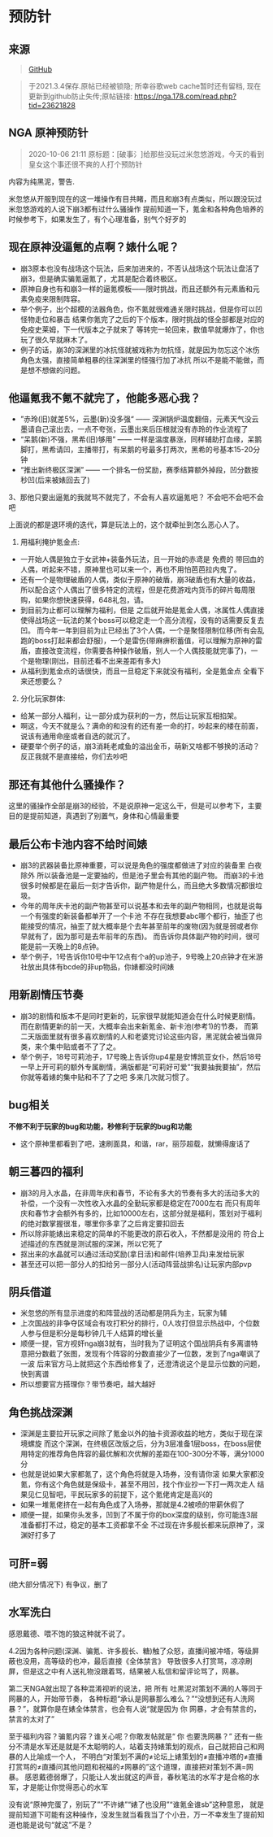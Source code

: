 # 预防针

## 来源
> [GitHub](https://github.com/trojblue/Genshin-Bible/blob/main/vaccine.md)

> 于2021.3.4保存.原帖已经被锁隐; 所幸谷歌web cache暂时还有留档, 现在更新到github防止失传;原帖链接: https://nga.178.com/read.php?tid=23621828

## NGA 原神预防针
> 2020-10-06 21:11 原标题：[破事氵]给那些没玩过米忽悠游戏，今天的看到皇女这个事还很不爽的人打个预防针

内容为纯黑泥，警告.

米忽悠从开服到现在的这一堆操作有目共睹，而且和崩3有点类似，所以跟没玩过米忽悠游戏的人说下崩3都有过什么骚操作 提前知道一下，氪金和各种角色培养的时候参考下，如果发生了，有个心理准备，别气个好歹的

## 现在原神没逼氪的点啊？婊什么呢？
- 崩3原本也没有战场这个玩法，后来加进来的，不否认战场这个玩法让盘活了崩3，但是确实骗氪逼氪了，尤其是配合着终极区。 
- 原神自身也有和崩3一样的逼氪模板——限时挑战，而且还额外有元素盾和元素免疫来限制阵容。
- 举个例子，出个超模的法器角色，你不氪就很难通关限时挑战，但是你可以凹怪物走位和暴击 结果你氪完了之后的下个版本，限时挑战的怪全部都是对应的免疫史莱姆，下一代版本之子就来了 等转完一轮回来，数值早就爆炸了，你也玩了很久早就麻木了。
- 例子的话，崩3的深渊里的冰抗怪就被戏称为勿抗怪，就是因为勿忘这个冰伤角色太强，直接简单粗暴的往深渊里的怪强行加了冰抗 所以不是能不能做，而是想不想做的问题。 

## 他逼氪我不氪不就完了，他能多恶心我？ 
- ”赤玲(旧)就差5%，云墨(新)没多强“ —— 深渊锅炉温度翻倍，元素天气没云墨请自己滚出去，一点不夸张，云墨出来后压根就没有赤玲的作业流程了 
- “呆鹅(新)不强，黑希(旧)够用” —— 一样是温度暴涨，同样辅助打血缘，呆鹅脚打，黑希请凹，主播带打，有呆鹅的号最多打两次，黑希的号基本15-20分钟 
- “推出新终极区深渊” —— 一个排名一份奖励，赛季结算额外掉段，凹分数按秒凹(后来被婊回去了)  


3、那他只要出逼氪的我就骂不就完了，不会有人喜欢逼氪吧？ 不会吧不会吧不会吧 

上面说的都是退环境的迭代，算是玩法上的，这个就牵扯到怎么恶心人了。 

1. 用福利掩护氪金点: 
- 一开始人偶是独立于女武神+装备外玩法，且一开始的赤鸢是 免费的 带回血的人偶，听起来不错，原神里也可以来一个，再也不用怕芭芭拉内鬼了。 
- 还有一个是物理破盾的人偶，类似于原神的破盾，崩3破盾也有大量的收益，所以配合这个人偶出了很多特定的流程，但是花费游戏内货币的碎片每周限购，如果你想快速获得，648礼包，请。 
- 到目前为止都可以理解为福利，但是 之后就开始是氪金人偶，冰属性人偶直接使得战场这一玩法的某个boss可以稳定走一个高分流程，没有的话需要反复去凹。 而今年一年到目前为止已经出了3个人偶，一个是聚怪限制位移(所有会乱跑的boss打起来都会舒服)，一个是雷伤(带麻痹积蓄值，可以理解为原神的雷盾，直接改变流程，你需要各种操作破盾，别人一个人偶技能就完事了)，一个是物理(刚出，目前还看不出来差距有多大) 
- 从福利到氪金点的话很快，而且一旦稳定下来就没有福利，全是氪金点 全看下来还想要么？ 

2. 分化玩家群体: 
- 给某一部分人福利，让一部分成为获利的一方，然后让玩家互相掐架。 
- 啊这，今天不就是么？满命的和没有的还有差一命的打，吵起来的楼在前面，说该有通用命座或者自选的就沉了。 
- 硬要举个例子的话，崩3消耗老咸鱼的溢出金币，萌新又啥都不够换的活动？反正我就不是直接给，你们去吵吧


## 那还有其他什么骚操作？ 

这里的骚操作全部是崩3的经验，不是说原神一定这么干，但是可以参考下，主要目的是提前知道，真遇到了别置气，身体和心情最重要 

## 最后公布卡池内容不给时间婊 
- 崩3的武器装备比原神重要，可以说是角色的强度都做进了对应的装备里 白夜除外 所以装备池是一定要抽的，但是池子里会有其他的副产物。 而崩3的卡池很多时候都是在最后一刻才告诉你，副产物是什么，而且绝大多数情况都很垃圾。 
- 今年的周年庆卡池的副产物甚至可以说基本和去年的副产物相同，也就是说每一个有强度的新装备都单开了一个卡池 不存在我想要abc哪个都行，抽歪了也能接受的情况，抽歪了就大概率是个去年甚至前年的废物(因为就是弱或者你早就有了，因为那可是去年前年的东西)。 而告诉你具体副产物的时间，很可能是前一天晚上的8点钟。 
- 举个例子，1号告诉你10号中午12点有个a的up池子，9号晚上20点钟才在米游社放出具体有bcde的非up物品，你婊都没时间婊 

## 用新剧情压节奏 
- 崩3的剧情和版本不是同时更新的，玩家很早就能知道会在什么时候更剧情。 而在剧情更新的前一天，大概率会出来新氪金、新卡池(参考1)的节奏， 而第二天版面里就有很多喜欢剧情的人和老婆党讨论这些内容，黑泥就会被当做异类，来个集中贴或者不了了之。 
- 举个例子，18号可莉池子，17号晚上告诉你up4星是安博凯亚女仆，然后18号一早上开可莉的额外专属剧情，满版都是“可莉好可爱”“我要抽我要抽”，然后你就等着婊的集中贴和不了了之吧 多来几次就习惯了。 

## bug相关
**不修不利于玩家的bug和功能，秒修利于玩家的bug和功能** 
- 这个原神里都看到了吧，速刷面具，和谐，rar，丽莎超载，就懒得废话了 

## 朝三暮四的福利 
- 崩3的月入水晶，在非周年庆和春节，不论有多大的节奏有多大的活动多大的补偿，一个没有一次性收入水晶的全勤玩家都是稳定在7000左右 而只有周年庆和春节才会额外有多的，比如10000左右，这部分就是福利，策划对于福利的绝对数掌握很准，哪里你多拿了之后肯定要扣回去 
- 所以除非能婊出来稳定的简单的不能更改的原石收入，不然都是没用的 符合上述描述的东西就是测试服的深渊，所以它死了 
- 抠出来的水晶就可以通过活动奖励(拿日活)和邮件(培养卫兵)来发给玩家 
- 甚至还可以把一部分人的扣给另一部分人(活动阵营战排名)让玩家内部pvp 

## 阴兵借道
- 米忽悠的所有显示进度的和阵营战的活动都是阴兵为主，玩家为辅 
- 上次国战的非争夺区域会有攻打积分的排行，0人攻打但显示热战中，个位数人参与但是积分是每秒钟几千人结算的增长量 
- 顺便一提，官方视奸nga崩3就有，当时我为了证明这个国战阴兵有多离谱特意把分数截了张图，发现有个阵容的分数直接少了一位数，发到了nga嘲讽了一波 后来官方马上就把这个东西给修复了，还澄清说这个是显示位数的问题，快到离谱 
- 所以想要官方搭理你？带节奏吧，越大越好 

## 角色挑战深渊 
- 深渊是主要拉开玩家之间除了氪金以外的抽卡资源收益的地方，类似于现在深境螺旋 而这个深渊，在终极区改版之后，分为3层准备1层boss，在boss层使用特定的推荐角色阵容的最优解和次优解的差距在100-300分不等，满分1000分 
- 也就是说如果大家都氪了，这个角色将就是入场券，没有请你滚 如果大家都没氪，你有这个角色就是保级卡，甚至不用凹，找个作业抄一下打一两次走人 结果见仁见智吧，平民玩家多的前提下，这个氪佬肯定是高兴的 
- 如果一堆氪佬挤在一起有角色成了入场券，那就是4.2被喷的带薪休假了 
- 顺便一提，如果你头发多，凹到了不属于你的box深度的级别，你可能连3层准备都打不过，稳定的基本工资都拿不全 不过现在许多舰长都来玩原神了，深渊好打多了

## 可肝=弱
(绝大部分情况下) 有争议，删了 

## 水军洗白
感恩戴德、喂不饱的狼这种就不说了。 

4.2因为各种问题(深渊、骗氪、许多舰长、糖)触了众怒，直播间被冲塔，等级屏蔽也没用，高等级的也冲，最后直接《全体禁言》 导致很多人打赏骂，凉凉刷屏，但是这之中有人送礼物没跟着骂，结果被人私信和留评论骂了，网暴。 

第二天NGA就出现了各种混淆视听的说法，把 所有 吐黑泥对策划不满的人等同于网暴的人，开始带节奏， 各种标题“承认是网暴那么难么？”“没想到还有人洗网暴？”，就算你是在婊全体禁言，也会有人说“就是因为 你 网暴，才会有禁言的，禁言的太对了” 

至于福利内容？骗氪内容？谁关心呢？你敢发帖就是“ 你 也要洗网暴？” 还有一些分不清是水军还是就是不太聪明的人，站着支持婊策划的观点，自己就把自己和网暴的人比喻成一个人， 不明白“对策划不满的≠论坛上婊策划的≠直播冲塔的≠直播打赏骂的≠直播问其他问题和祝福的≠网暴的”这个道理，直接把对策划不满=网暴。 感恩戴德弱爆了，只能让人发出就这的声音，春秋笔法的水军才是合格的水军，才是能让你觉得恶心的水军  

没有说“原神完蛋了，别玩了”“不许婊”“婊了也没用”“谁氪金谁sb”这种意思， 就是提前知道下可能有这种操作，没发生就当看我当了个小丑，万一不幸发生了提前知道也能是说句“就这”不是？ 
